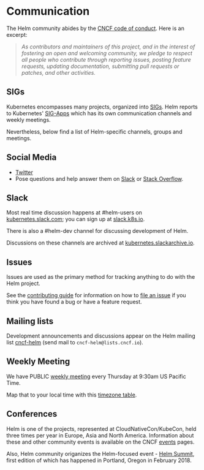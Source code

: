 # Communication

The Helm community abides by the [CNCF code of conduct].  Here is an excerpt:

> _As contributors and maintainers of this project, and in the interest
> of fostering an open and welcoming community, we pledge to respect
> all people who contribute through reporting issues, posting feature
> requests, updating documentation, submitting pull requests or patches,
> and other activities._

## SIGs

Kubernetes encompasses many projects, organized into [SIGs].
Helm reports to Kubernetes' [SIG-Apps] which has its own communication
channels and weekly meetings.

Nevertheless, below find a list of Helm-specific channels, groups
and meetings.

## Social Media

* [Twitter]
* Pose questions and help answer them on [Slack][slack.k8s.io] or [Stack Overflow].

## Slack

Most real time discussion happens at #helm-users on [kubernetes.slack.com];
you can sign up at [slack.k8s.io].

There is also a #helm-dev channel for discussing development of Helm.
 
Discussions on these channels are archived at [kubernetes.slackarchive.io].

## Issues

Issues are used as the primary method for tracking anything to do with the Helm project.

See the [contributing guide](https://github.com/kubernetes/helm/blob/master/CONTRIBUTING.md#issues)
for information on how to [file an issue] if you think you have found a bug or have a feature request.

## Mailing lists

Development announcements and discussions appear on the Helm mailing list
[cncf-helm] (send mail to `cncf-helm@lists.cncf.io`).

## Weekly Meeting

We have PUBLIC [weekly meeting] every Thursday at 9:30am US Pacific Time.

Map that to your local time with this [timezone table].

## Conferences

Helm is one of the projects, represented at CloudNativeCon/KubeCon, held three times per year in Europe, Asia and North America. Information about these and other community events is available on the CNCF [events] pages.

Also, Helm community origanizes the Helm-focused event - [Helm Summit], first
edition of which has happened in Portland, Oregon in February 2018.

[CNCF code of conduct]: https://github.com/cncf/foundation/blob/master/code-of-conduct.md
[cncf-helm]: https://lists.cncf.io/g/cncf-helm/topics
[events]: https://www.cncf.io/events/
[file an issue]: https://github.com/kubernetes/helm/issues/new
[kubernetes-sig-apps]: https://groups.google.com/forum/#!forum/kubernetes-sig-apps
[kubernetes.slackarchive.io]: http://kubernetes.slackarchive.io
[kubernetes.slack.com]: http://kubernetes.slack.com
[Helm Summit]: https://helmsummitpdx-feb2018.splashthat.com/
[slack.k8s.io]: http://slack.k8s.io
[Stack Overflow]: http://stackoverflow.com/questions/tagged/kubernetes
[timezone table]: https://www.google.com/search?q=0930+am+in+pst
[Twitter]: https://twitter.com/helmpack
[weekly meeting]: https://zoom.us/j/4526666954
[SIGs]: https://github.com/kubernetes/community/blob/master/sig-list.md
[SIG-Apps]: https://github.com/kubernetes/community/tree/master/sig-apps
